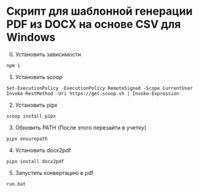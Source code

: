 # Скрипт для шаблонной генерации PDF из DOCX на основе CSV для Windows

0. Установить зависимости

```
npm i
```

1. Установить scoop

```
Set-ExecutionPolicy -ExecutionPolicy RemoteSigned -Scope CurrentUser
Invoke-RestMethod -Uri https://get.scoop.sh | Invoke-Expression
```

2. Установить pipx

```
scoop install pipx
```

3. Обновить PATH (После этого перезайти в учетку)

```
pipx ensurepath
```

4. Установить docx2pdf

```
pipx install docx2pdf
```

5. Запустить конвертацию в pdf

```
run.bat
```
